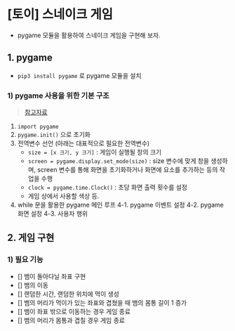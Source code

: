 # [토이] 스네이크 게임

- pygame 모듈을 활용하여 스네이크 게임을 구현해 보자.

## 1. pygame

- `pip3 install pygame` 로 pygame 모듈을 설치

### 1) pygame 사용을 위한 기본 구조

> [참고자료](https://kkamikoon.tistory.com/129)

1. `import pygame`
2. `pygame.init()` 으로 초기화
3. 전역변수 선언 (아래는 대표적으로 필요한 전역변수)
   - `size = [x 크기, y 크기]` : 게임이 실행될 창의 크기
   - `screen = pygame.display.set_mode(size)` : size 변수에 맞게 창을 생성하며, screen 변수를 통해 화면을 초기화하거나 화면에 요소를 추가하는 등의 작업을 수행
   - `clock = pygame.time.Clock()` : 초당 화면 출력 횟수를 설정
   - 게임 상에서 사용할 색상 등.
4. while 문을 활용한 pygame 메인 루프
   4-1. pygame 이벤트 설정
   4-2. pygame 화면 설정
   4-3. 사용자 행위

## 2. 게임 구현

### 1) 필요 기능

- [] 뱀이 돌아다닐 좌표 구현
- [] 뱀의 이동
- [] 랜덤한 시간, 랜덤한 위치에 먹이 생성
- [] 뱀의 머리가 먹이가 있는 좌표와 겹쳤을 때 뱀의 몸통 길이 1 증가
- [] 뱀이 좌표 밖으로 이동하는 경우 게임 종료
- [] 뱀의 머리가 몸통과 겹칠 경우 게임 종료
